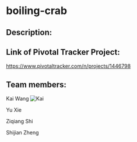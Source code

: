 # boiling-crab

## Description:

## Link of Pivotal Tracker Project:
https://www.pivotaltracker.com/n/projects/1446798

## Team members:
Kai Wang
![Kai](https://scontent.xx.fbcdn.net/hphotos-xap1/t31.0-8/1493454_270577386456537_410788465_o.jpg)

Yu Xie

Ziqiang Shi

Shijian Zheng